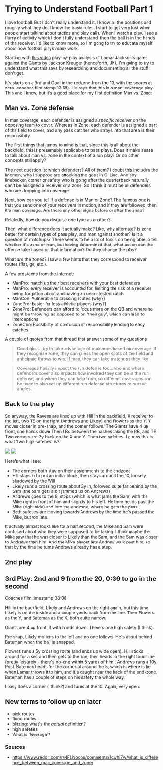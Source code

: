 # Trying to Understand Football Part 1

I love football. But I don't really understand it. I know all the
positions and roughly what they do. I know the basic rules. I start to
get very lost when people start talking about tactics and play calls.
When I watch a play, I see a flurry of activity which I don't fully
understand, then the ball is in the hands of the receiver. I'd like to
know more, so I'm gong to try to educate myself about how football
plays _really_ work.

Starting with [this
video](https://www.youtube.com/watch?v=2bPGDHkxPXE) play-by-play
analysis of Lamar Jackson's game against the Giants by Jackson Kreuger
(henceforth, JK), I'm going to try to understand what this says by
researching and documenting all the stuff I don't get.

It's starts on a 3rd and Goal in the redzone from the 13, with the
scores at zero (coaches film stamp 13.58). He says that this is a
man-coverage play. This one I know, but it's a good place for my first
definition Man vs. Zone:

## Man vs. Zone defense

In man coverage, each defender is assigned a _specific receiver_
on the opposing team to cover. Whereas in Zone, each defender is
assigned a part of the field to cover, and any pass catcher who strays
into that area is their responsibity.

The first things that jumps to mind is that, since this is all about
the backfield, this is presumably applicable to pass plays. Does it
make sense to talk about man vs. zone in the context of a run play? Or
do other concepts still apply?

The next question is: which defenders? All of them? I doubt this
includes the linemen, who I suppose are attacking the gaps in O-Line.
And any linebacker, corner or safety who is going after the
quarterback naturally can't be assigned a receiver or a zone. So I
think it must be all defenders who are dropping into coverage.

Next, how can you tell if a defense is in Man or Zone? The famous one
is that you send one of your receivers in motion, and if they are
followed, then it's man coverage. Are there any other signs before or
after the snap?

Relatedly, how do you disguise one type as another?

Then, what difference does it actually make? Like, _why_ alternate?
Is zone better for certain types of pass play, and man against
another? Is it a question of matchups? There seems to be a lot of
focus on being able to tell whether it's zone or man, but having
determined that, what action can the offense take based on that
information? Do they change the play?

What _are_ the zones? I saw a few hints that they correspond to
receiver routes (flat, go, etc.).

A few pros/cons from the Internet:

- ManPro: match up their best receivers with your best defenders
- ManPro: every receiver is accounted for, limiting the risk of a
  receiver being forgotton about and having an uncontested catch
- ManCon: Vulnerable to crossing routes (why?)
- ZonePro: Easier for less athletic players (why?)
- ZonePro: Defenders can afford to focus more on the QB and where he
  might be throwing, as opposed to on 'their guy', which can lead to
  interceptions
- ZoneCon: Possibility of confusion of responsibility leading to
  easy catches.

A couple of quotes from that thread that answer some of my questions:

> Good qbs ... try to take advantage of matchups based on coverage. If
> they recognize zone, they can guess the open spots of the field and
> anticipate throws to wrs. If man, they can take matchups they like

> Coverages heavily impact the run defense too...who and where
> defenders cover also impacts how involved they can be in the run
> defense, and where they can help from, so different coverages can be
> used to also set up different run defense structures or pursuit
> angles.

## Back to the play

So anyway, the Ravens are lined up with Hill in the backfield, X
receiver to the left, two TE on the right (Andrews and Likely) and
Flowers as the Y. Y moves closer in pre-snap, and the corner follows.
The Giants have 4 up front, one hands down Then LBs between the hashes
taking the RB, and TE. Two corners are 7y back on the X and Y. Then
two safeties. I guess this is what 'two high safeties' is?

![](../../images/football/2024_12_RvG_play.png)
![](../../images/football/2024_12_RvG_play_ps.png)

Here's what I see:

- The corners both stay on their assignments to the endzone
- Hill stays in to put an initial block, then stays around the 10,
  loosely shadowed by the Will
- Likely runs a crossing route about 3y in, followed quite far behind
  by the Sam (the Sam gets a bit jammed up on Andrews)
- Andrews goes to the 9, stops (which is what jams the Sam) with the
  Mike right in front of him and slightly to his left. He then heads
  past the Mike (right side) and into the endzone, where he gets the
  pass.
- Both safeties are moving towards Andrews by the time he's passed the
  Mike, but too late.

It actually almost looks like for a half second, the Mike and Sam were
confused about who they were supposed to be taking. I think maybe the
Mike saw that he was closer to Likely than the Sam, and the Sam was
closer to Andrews than him. And the Mike almost lets Andrew walk past
him, so that by the time he turns Andrews already has a step.

## 2nd play

## 3rd Play: 2nd and 9 from the 20, 0:36 to go in the second

Coaches film timestamp 38:00

Hill in the backfield, Likely and Andrews on the right again, but this
time Likely is on the _inside_ and a couple yards back from the line.
Then Flowers as the Y, and Bateman as the X, both quite narrow.

Giants are 4 up front, 3 with hands down. There's one high safety (I
think).

Pre snap, Likely motions to the left and no one follows. He's about
behind Bateman when the ball is snapped.

Flowers runs a 5y crossing route (and ends up wide open).
Hill sticks around for a sec and then gets to the line, then heads to
the right touchline (pretty leisurely - there's no-one within 5 yards
of him). Andrews runs a 10y Post. Bateman heads for the corner at
around the 5, which is where is he when Lamar throws it to him, and
it's caught near the back of the end-zone. Bateman has a couple of
steps on his safety the whole way.

Likely does a corner (I think?) and turns at the 10. Again, very open.



## New terms to follow up on later

- pick routes
- flood routes
- blitzing: what's the _actual_ definition?
- high safeties
- What is 'leverage'?

### Sources

- https://www.reddit.com/r/NFLNoobs/comments/1cwhl7w/what_is_difference_between_man_coverage_and_zone/
